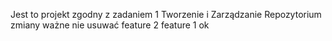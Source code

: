 Jest to projekt zgodny z zadaniem 1 Tworzenie i Zarządzanie Repozytorium
zmiany ważne nie usuwać feature 2
feature 1 ok 
